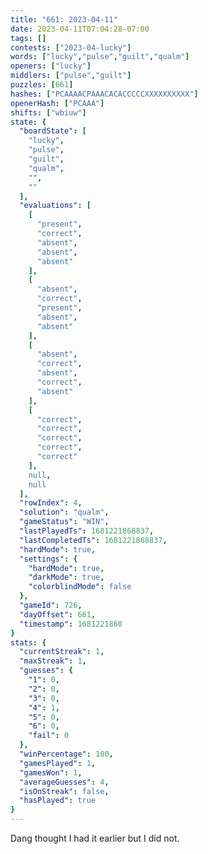 ```yaml
---
title: "661: 2023-04-11"
date: 2023-04-11T07:04:28-07:00
tags: []
contests: ["2023-04-lucky"]
words: ["lucky","pulse","guilt","qualm"]
openers: ["lucky"]
middlers: ["pulse","guilt"]
puzzles: [661]
hashes: ["PCAAAACPAAACACACCCCCXXXXXXXXXX"]
openerHash: ["PCAAA"]
shifts: ["wbiuw"]
state: {
  "boardState": [
    "lucky",
    "pulse",
    "guilt",
    "qualm",
    "",
    ""
  ],
  "evaluations": [
    [
      "present",
      "correct",
      "absent",
      "absent",
      "absent"
    ],
    [
      "absent",
      "correct",
      "present",
      "absent",
      "absent"
    ],
    [
      "absent",
      "correct",
      "absent",
      "correct",
      "absent"
    ],
    [
      "correct",
      "correct",
      "correct",
      "correct",
      "correct"
    ],
    null,
    null
  ],
  "rowIndex": 4,
  "solution": "qualm",
  "gameStatus": "WIN",
  "lastPlayedTs": 1681221868837,
  "lastCompletedTs": 1681221868837,
  "hardMode": true,
  "settings": {
    "hardMode": true,
    "darkMode": true,
    "colorblindMode": false
  },
  "gameId": 726,
  "dayOffset": 661,
  "timestamp": 1681221868
}
stats: {
  "currentStreak": 1,
  "maxStreak": 1,
  "guesses": {
    "1": 0,
    "2": 0,
    "3": 0,
    "4": 1,
    "5": 0,
    "6": 0,
    "fail": 0
  },
  "winPercentage": 100,
  "gamesPlayed": 1,
  "gamesWon": 1,
  "averageGuesses": 4,
  "isOnStreak": false,
  "hasPlayed": true
}
---
```

<!-- more -->
Dang thought I had it earlier but I did not. 
